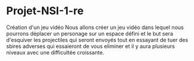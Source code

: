 # Projet-NSI-1-re
Création d'un jeu vidéo
Nous allons créer un jeu vidéo dans lequel nous pourrons déplacer un personage sur un espace défini et le but sera d'esquiver les projectiles qui seront envoyés tout en essayant de tuer des sbires adverses qui essaieront de vous eliminer et il y aura plusieurs niveaux avec une difficultée croissante.
